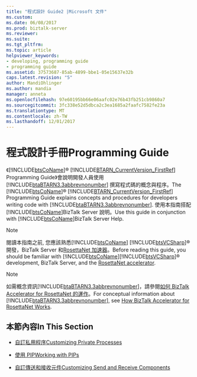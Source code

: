 ```yaml
---
title: "程式設計 Guide2 |Microsoft 文件"
ms.custom: 
ms.date: 06/08/2017
ms.prod: biztalk-server
ms.reviewer: 
ms.suite: 
ms.tgt_pltfrm: 
ms.topic: article
helpviewer_keywords:
- developing, programming guide
- programming guide
ms.assetid: 37573687-85ab-4899-bbe1-05e15637e32b
caps.latest.revision: "5"
author: MandiOhlinger
ms.author: mandia
manager: anneta
ms.openlocfilehash: 97e60195bb66e06aafc02e76b43fb251cb9860a7
ms.sourcegitcommit: 3fc338e52d5dbca2c3ea1685a2faafc7582fe23a
ms.translationtype: MT
ms.contentlocale: zh-TW
ms.lasthandoff: 12/01/2017
---
```

# <a name="programming-guide"></a><span data-ttu-id="c7007-102">程式設計手冊</span><span class="sxs-lookup"><span data-stu-id="c7007-102">Programming Guide</span></span>
<span data-ttu-id="c7007-103">《[!INCLUDE[btsCoName](../../includes/btsconame-md.md)]® [!INCLUDE[BTARN_CurrentVersion_FirstRef](../../includes/btarn-currentversion-firstref-md.md)] Programming Guide》會說明開發人員使用 [!INCLUDE[btaBTARN3.3abbrevnonumber](../../includes/btabtarn3-3abbrevnonumber-md.md)] 撰寫程式碼的概念與程序。</span><span class="sxs-lookup"><span data-stu-id="c7007-103">The [!INCLUDE[btsCoName](../../includes/btsconame-md.md)]® [!INCLUDE[BTARN_CurrentVersion_FirstRef](../../includes/btarn-currentversion-firstref-md.md)] Programming Guide explains concepts and procedures for developers writing code with [!INCLUDE[btaBTARN3.3abbrevnonumber](../../includes/btabtarn3-3abbrevnonumber-md.md)].</span></span> <span data-ttu-id="c7007-104">使用本指南搭配[!INCLUDE[btsCoName](../../includes/btsconame-md.md)]BizTalk Server 說明。</span><span class="sxs-lookup"><span data-stu-id="c7007-104">Use this guide in conjunction with [!INCLUDE[btsCoName](../../includes/btsconame-md.md)]BizTalk Server Help.</span></span>  
  
> [!NOTE]
>  <span data-ttu-id="c7007-105">閱讀本指南之前, 您應該熟悉[!INCLUDE[btsCoName](../../includes/btsconame-md.md)] [!INCLUDE[btsVCSharp](../../includes/btsvcsharp-md.md)]® 開發，BizTalk Server 和[RosettaNet 加速器](learn-the-rosettanet-accelerator-and-the-biztalk-tools-available.md)。</span><span class="sxs-lookup"><span data-stu-id="c7007-105">Before reading this guide, you should be familiar with [!INCLUDE[btsCoName](../../includes/btsconame-md.md)][!INCLUDE[btsVCSharp](../../includes/btsvcsharp-md.md)]® development, BizTalk Server, and the [RosettaNet accelerator](learn-the-rosettanet-accelerator-and-the-biztalk-tools-available.md).</span></span>
  
> [!NOTE]
>  <span data-ttu-id="c7007-106">如需概念資訊[!INCLUDE[btaBTARN3.3abbrevnonumber](../../includes/btabtarn3-3abbrevnonumber-md.md)]，請參閱[如何 BizTalk Accelerator for RosettaNet 的運作](../../adapters-and-accelerators/accelerator-rosettanet/how-biztalk-accelerator-for-rosettanet-works.md)。</span><span class="sxs-lookup"><span data-stu-id="c7007-106">For conceptual information about [!INCLUDE[btaBTARN3.3abbrevnonumber](../../includes/btabtarn3-3abbrevnonumber-md.md)], see [How BizTalk Accelerator for RosettaNet Works](../../adapters-and-accelerators/accelerator-rosettanet/how-biztalk-accelerator-for-rosettanet-works.md).</span></span>  
  
## <a name="in-this-section"></a><span data-ttu-id="c7007-107">本節內容</span><span class="sxs-lookup"><span data-stu-id="c7007-107">In This Section</span></span>  
  
-   [<span data-ttu-id="c7007-108">自訂私用程序</span><span class="sxs-lookup"><span data-stu-id="c7007-108">Customizing Private Processes</span></span>](../../adapters-and-accelerators/accelerator-rosettanet/customizing-private-processes.md)  
  
-   [<span data-ttu-id="c7007-109">使用 PIP</span><span class="sxs-lookup"><span data-stu-id="c7007-109">Working with PIPs</span></span>](../../adapters-and-accelerators/accelerator-rosettanet/working-with-pips.md)  
  
-   [<span data-ttu-id="c7007-110">自訂傳送和接收元件</span><span class="sxs-lookup"><span data-stu-id="c7007-110">Customizing Send and Receive Components</span></span>](../../adapters-and-accelerators/accelerator-rosettanet/customizing-send-and-receive-components.md)